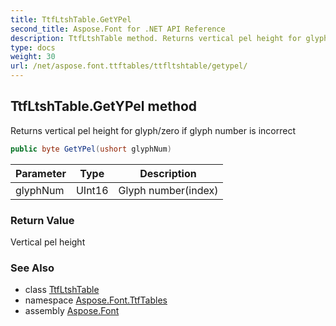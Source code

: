 ```yaml
---
title: TtfLtshTable.GetYPel
second_title: Aspose.Font for .NET API Reference
description: TtfLtshTable method. Returns vertical pel height for glyph/zero if glyph number is incorrect
type: docs
weight: 30
url: /net/aspose.font.ttftables/ttfltshtable/getypel/
---
```

## TtfLtshTable.GetYPel method

Returns vertical pel height for glyph/zero if glyph number is incorrect

```csharp
public byte GetYPel(ushort glyphNum)
```

| Parameter | Type | Description |
| --- | --- | --- |
| glyphNum | UInt16 | Glyph number(index) |

### Return Value

Vertical pel height

### See Also

* class [TtfLtshTable](../)
* namespace [Aspose.Font.TtfTables](../../../aspose.font.ttftables/)
* assembly [Aspose.Font](../../../)


